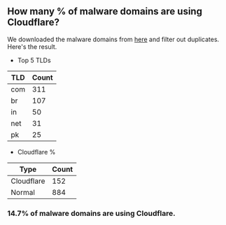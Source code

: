 ## How many % of malware domains are using Cloudflare?


We downloaded the malware domains from [here](https://urlhaus.abuse.ch) and filter out duplicates.
Here's the result.


[//]: # (start replacement)


- Top 5 TLDs

| TLD | Count |
| --- | --- |
| com | 311 |
| br | 107 |
| in | 50 |
| net | 31 |
| pk | 25 |


- Cloudflare %

| Type | Count |
| --- | --- |
| Cloudflare | 152 |
| Normal | 884 |


### 14.7% of malware domains are using Cloudflare.